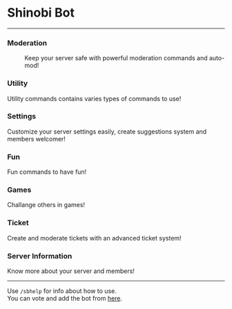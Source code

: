 # Shinobi Bot
<hr>
<dl>
<dt><h3>Moderation</h3></dt>
<dd>Keep your server safe with powerful moderation commands and auto-mod!</dd>
</dl>

### Utility
Utility commands contains varies types of commands to use!

### Settings
Customize your server settings easily, create suggestions system and members welcomer!

### Fun
Fun commands to have fun!

### Games
Challange others in games!

### Ticket
Create and moderate tickets with an advanced ticket system!

### Server Information
Know more about your server and members!
<hr>

Use `/sbhelp` for info about how to use. <br>
You can vote and add the bot from [here](https://discordbotlist.com/bots/shinobi-bot).
